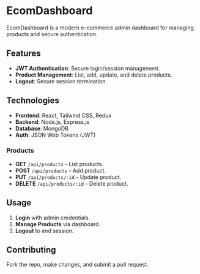 # EcomDashboard

EcomDashboard is a modern e-commerce admin dashboard for managing products and secure authentication.

## Features
- **JWT Authentication**: Secure login/session management.
- **Product Management**: List, add, update, and delete products.
- **Logout**: Secure session termination.

## Technologies
- **Frontend**: React, Tailwind CSS, Redux
- **Backend**: Node.js, Express.js
- **Database**: MongoDB
- **Auth**: JSON Web Tokens (JWT)

### Products
- **GET** `/api/products` - List products.
- **POST** `/api/products` - Add product.
- **PUT** `/api/products/:id` - Update product.
- **DELETE** `/api/products/:id` - Delete product.

## Usage
1. **Login** with admin credentials.
2. **Manage Products** via dashboard.
3. **Logout** to end session.

## Contributing
Fork the repo, make changes, and submit a pull request.

